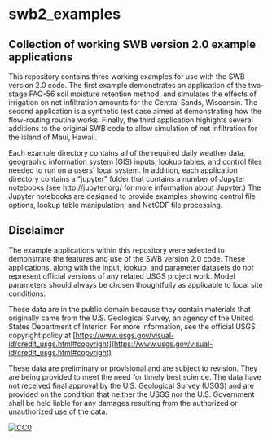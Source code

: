 # swb2_examples

Collection of working SWB version 2.0 example applications
----------------------------------------------------------

This repository contains three working examples for use with the SWB version 2.0 code. The first example demonstrates an application of the two-stage FAO-56 soil moisture retention method, and simulates the effects of irrigation on net infiltration amounts for the Central Sands, Wisconsin. The second application is a synthetic test case aimed at demonstrating how the flow-routing routine works. Finally, the third application highights several additions to the original SWB code to allow simulation of net infiltration for the island of Maui, Hawaii.

Each example directory contains all of the required daily weather data, geographic information system (GIS) inputs, lookup tables, and control files needed to run on a users' local system. In addition, each application directory contains a "jupyter" folder that contains a number of Jupyter notebooks (see http://jupyter.org/ for more information about Jupyter.) The Jupyter notebooks are designed to provide examples showing control file options, lookup table manipulation, and NetCDF file processing. 

Disclaimer
----------

The example applications within this repository were selected to demonstrate the features and use of the SWB version 2.0 code. These applications, along with the input, lookup, and parameter datasets do *not* represent official versions of any related USGS project work. Model parameters should always be chosen thoughtfully as applicable to local site conditions.

These data are in the public domain because they contain materials that originally came from the U.S. Geological Survey, an agency of the United States Department of Interior. For more information, see the official USGS copyright policy at [https://www.usgs.gov/visual-id/credit_usgs.html#copyright](https://www.usgs.gov/visual-id/credit_usgs.html#copyright)

These data are preliminary or provisional and are subject to revision. They are being provided to meet the need for timely best science. The data have not received final approval by the U.S. Geological Survey (USGS) and are provided on the condition that neither the USGS nor the U.S. Government shall be held liable for any damages resulting from the authorized or unauthorized use of the data.

 [
   ![CC0](http://i.creativecommons.org/p/zero/1.0/88x31.png)
 ](http://creativecommons.org/publicdomain/zero/1.0/)
